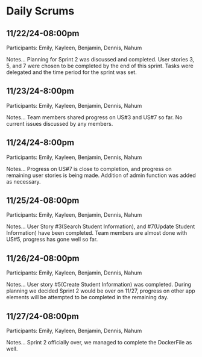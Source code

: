 # Daily Scrums

## 11/22/24-08:00pm

Participants: Emily, Kayleen, Benjamin, Dennis, Nahum

Notes...
Planning for Sprint 2 was discussed and completed. User stories 3, 5, and 7 were chosen to be completed by the end of this sprint. Tasks were delegated and the time period for the sprint was set.

## 11/23/24-8:00pm

Participants: Emily, Kayleen, Benjamin, Dennis, Nahum

Notes...
Team members shared progress on US#3 and US#7 so far. No current issues discussed by any members.


## 11/24/24-8:00pm

Participants: Emily, Kayleen, Benjamin, Dennis, Nahum

Notes...
Progress on US#7 is close to completion, and progress on remaining user stories is being made. Addition of admin function was added as necessary. 


## 11/25/24-08:00pm

Participants: Emily, Kayleen, Benjamin, Dennis, Nahum

Notes...
User Story #3(Search Student Information), and #7(Update Student Information) have been completed. Team members are almost done with US#5, progress has gone well so far.

## 11/26/24-08:00pm

Participants: Emily, Kayleen, Benjamin, Dennis, Nahum

Notes...
User story #5(Create Student Information) was completed. During planning we decided Sprint 2 would be over on 11/27, progress on other app elements will be attempted to be completed in the remaining day.

## 11/27/24-08:00pm

Participants: Emily, Kayleen, Benjamin, Dennis, Nahum

Notes...
Sprint 2 officially over, we managed to complete the DockerFile as well.